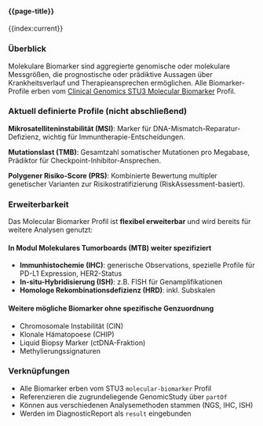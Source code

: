 #### {{page-title}}

{{index:current}}

### Überblick

Molekulare Biomarker sind aggregierte genomische oder molekulare Messgrößen, die prognostische oder prädiktive Aussagen über Krankheitsverlauf und Therapieansprechen ermöglichen. Alle Biomarker-Profile erben vom [Clinical Genomics STU3 Molecular Biomarker](https://hl7.org/fhir/uv/genomics-reporting/STU3/StructureDefinition-molecular-biomarker.html) Profil.

### Aktuell definierte Profile (nicht abschließend)

**Mikrosatelliteninstabilität (MSI)**: Marker für DNA-Mismatch-Reparatur-Defizienz, wichtig für Immuntherapie-Entscheidungen.

**Mutationslast (TMB)**: Gesamtzahl somatischer Mutationen pro Megabase, Prädiktor für Checkpoint-Inhibitor-Ansprechen.

**Polygener Risiko-Score (PRS)**: Kombinierte Bewertung multipler genetischer Varianten zur Risikostratifizierung (RiskAssessment-basiert).

### Erweiterbarkeit

Das Molecular Biomarker Profil ist **flexibel erweiterbar** und wird bereits für weitere Analysen genutzt:

#### In Modul Molekulares Tumorboards (MTB) weiter spezifiziert
- **Immunhistochemie (IHC)**: generische Observations, spezielle Profile für PD-L1 Expression, HER2-Status
- **In-situ-Hybridisierung (ISH)**: z.B. FISH für Genamplifikationen
- **Homologe Rekombinationsdefizienz (HRD)**: inkl. Subskalen

#### Weitere mögliche Biomarker ohne spezifische Genzuordnung
- Chromosomale Instabilität (CIN)
- Klonale Hämatopoese (CHIP)
- Liquid Biopsy Marker (ctDNA-Fraktion)
- Methylierungssignaturen

### Verknüpfungen

- Alle Biomarker erben vom STU3 `molecular-biomarker` Profil
- Referenzieren die zugrundeliegende GenomicStudy über `partOf`
- Können aus verschiedenen Analysemethoden stammen (NGS, IHC, ISH)
- Werden im DiagnosticReport als `result` eingebunden